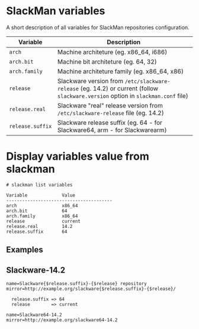 # SlackMan variables

A short description of all variables for SlackMan repositories configuration.


Variable         | Description
-----------------|--------------------------------------------------------------
`arch`           | Machine architeture (eg. x86_64, i686)
`arch.bit`       | Machine bit architeture (eg. 64, 32)
`arch.family`    | Machine architeture family (eg. x86_64, x86)
`release`        | Slackware version from `/etc/slackware-release` (eg. 14.2) or current (follow `slackware.version` option in `slackman.conf` file)
`release.real`   | Slackware "real" release version from  `/etc/slackware-release` file (eg. 14.2)
`release.suffix` | Slackware release suffix (eg. 64 - for Slackware64,  arm - for Slackwarearm)

# Display variables value from slackman

    # slackman list variables

    Variable             Value
    ----------------------------------------
    arch                 x86_64
    arch.bit             64
    arch.family          x86_64
    release              current
    release.real         14.2
    release.suffix       64

## Examples

Slackware-14.2
--------------

    name=Slackware{$release.suffix}-{$release} repository
    mirror=http://example.org/slackware{$release.suffix}-{$release}/

      release.suffix => 64
      release        => current

    name=Slackware64-14.2
    mirror=http://example.org/slackware64-14.2
